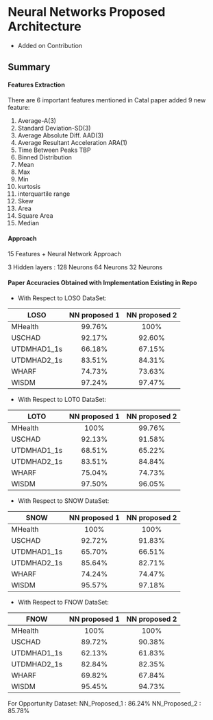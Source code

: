 # Neural Networks Proposed Architecture 
- Added on Contribution

## Summary
  
#### Features Extraction
There are 6 important features mentioned in Catal paper added 9 new feature:
1. Average-A(3)
2. Standard Deviation-SD(3)
3. Average Absolute Diff. AAD(3)
4. Average Resultant Acceleration ARA(1)
5. Time Between Peaks TBP
6. Binned Distribution
7. Mean
8. Max
9. Min
10. kurtosis
11. interquartile range
12. Skew
13. Area
14. Square Area
15. Median

#### Approach
15 Features + Neural Network Approach

3 Hidden layers :
128 Neurons
64 Neurons
32 Neurons

#### Paper Accuracies Obtained with Implementation Existing in Repo
- With Respect to LOSO DataSet:

| LOSO          |  NN proposed 1  |   NN proposed 2   |
|---------------|:---------------:|:-----------------:|
| MHealth       |   99.76%        |      100%         |
| USCHAD        |   92.17%        |      92.60%       |
| UTDMHAD1_1s   |   66.18%        |      67.15%       |
| UTDMHAD2_1s   |   83.51%        |      84.31%       |
| WHARF         |   74.73%        |      73.63%       |
| WISDM         |   97.24%        |      97.47%       |


- With Respect to LOTO DataSet:

| LOTO          |  NN proposed 1  |   NN proposed 2   |
|---------------|:---------------:|:-----------------:|
| MHealth       |   100%          |      99.76%       |
| USCHAD        |   92.13%        |      91.58%       |
| UTDMHAD1_1s   |   68.51%        |      65.22%       |
| UTDMHAD2_1s   |   83.51%        |      84.84%       |
| WHARF         |   75.04%        |      74.73%       |
| WISDM         |   97.50%        |      96.05%       |



- With Respect to SNOW DataSet:

| SNOW          |  NN proposed 1  |   NN proposed 2   |
|---------------|:---------------:|:-----------------:|
| MHealth       |   100%          |      100%         |
| USCHAD        |   92.72%        |      91.83%       |
| UTDMHAD1_1s   |   65.70%        |      66.51%       |
| UTDMHAD2_1s   |   85.64%        |      82.71%       |
| WHARF         |   74.24%        |      74.47%       |
| WISDM         |   95.57%        |      97.18%       |



- With Respect to FNOW DataSet:

| FNOW          |  NN proposed 1  |   NN proposed 2   |
|---------------|:---------------:|:-----------------:|
| MHealth       |   100%          |      100%         |
| USCHAD        |   89.72%        |      90.38%       |
| UTDMHAD1_1s   |   62.13%        |      61.83%       |
| UTDMHAD2_1s   |   82.84%        |      82.35%       |
| WHARF         |   69.82%        |      67.84%       |
| WISDM         |   95.45%        |      94.73%       |






For Opportunity Dataset:
NN_Proposed_1  : 86.24%
NN_Proposed_2  : 85.78%
